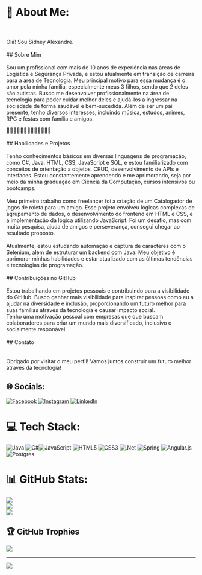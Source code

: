 # 💫 About Me:

<br><br>Olá! Sou Sidney Alexandre.<br><br>## Sobre Mim<br><br>Sou um profissional com mais de 10 anos de experiência nas áreas de Logística e Segurança Privada, e estou atualmente em transição de carreira para a área de Tecnologia. Meu principal motivo para essa mudança é o amor pela minha família, especialmente meus 3 filhos, sendo que 2 deles são autistas. Busco me desenvolver profissionalmente na área de tecnologia para poder cuidar melhor deles e ajudá-los a ingressar na sociedade de forma saudável e bem-sucedida. Além de ser um pai presente, tenho diversos interesses, incluindo música, estudos, animes, RPG e festas com família e amigos.

🌈👶🏻👦🏻👧🏻👩🏽👨🏻‍🦲🌈
<br><br>## Habilidades e Projetos<br><br>Tenho conhecimentos básicos em diversas linguagens de programação, como C#, Java, HTML, CSS, JavaScript e SQL, e estou familiarizado com conceitos de orientação a objetos, CRUD, desenvolvimento de APIs e interfaces. Estou constantemente aprendendo e me aprimorando, seja por meio da minha graduação em Ciência da Computação, cursos intensivos ou bootcamps.<br><br>Meu primeiro trabalho como freelancer foi a criação de um Catalogador de jogos de roleta para um amigo. Esse projeto envolveu lógicas complexas de agrupamento de dados, o desenvolvimento do frontend em HTML e CSS, e a implementação da lógica utilizando JavaScript. Foi um desafio, mas com muita pesquisa, ajuda de amigos e perseverança, consegui chegar ao resultado proposto.<br><br>Atualmente, estou estudando automação e captura de caracteres com o Selenium, além de estruturar um backend com Java. Meu objetivo é aprimorar minhas habilidades e estar atualizado com as últimas tendências e tecnologias de programação.<br><br>## Contribuições no GitHub<br><br>Estou trabalhando em projetos pessoais e contribuindo para a visibilidade do GitHub. Busco ganhar mais visibilidade para inspirar pessoas como eu a ajudar na diversidade e inclusão, proporcionando um futuro melhor para suas famílias através da tecnologia e causar impacto social. <br>Tenho uma motivação pessoal com empresas que que buscam colaboradores para criar um mundo mais diversificado, inclusivo e socialmente responável.<br><br>## Contato<br><br><br>Obrigado por visitar o meu perfil! Vamos juntos construir um futuro melhor através da tecnologia!

## 🌐 Socials:

[![Facebook](https://img.shields.io/badge/Facebook-%231877F2.svg?logo=Facebook&logoColor=white)](https://facebook.com/https://www.facebook.com/sidneymetal) [![Instagram](https://img.shields.io/badge/Instagram-%23E4405F.svg?logo=Instagram&logoColor=white)](https://instagram.com/https://www.instagram.com/sidney_metal/) [![LinkedIn](https://img.shields.io/badge/LinkedIn-%230077B5.svg?logo=linkedin&logoColor=white)](https://linkedin.com/in/https://www.linkedin.com/in/sidneyalexandre/)

# 💻 Tech Stack:

![Java](https://img.shields.io/badge/java-%23ED8B00.svg?style=flat-square&logo=java&logoColor=white) ![C#](https://img.shields.io/badge/c%23-%23239120.svg?style=flat-square&logo=c-sharp&logoColor=white)![JavaScript](https://img.shields.io/badge/javascript-%23323330.svg?style=flat-square&logo=javascript&logoColor=%23F7DF1E) ![HTML5](https://img.shields.io/badge/html5-%23E34F26.svg?style=flat-square&logo=html5&logoColor=white) ![CSS3](https://img.shields.io/badge/css3-%231572B6.svg?style=flat-square&logo=css3&logoColor=white) ![.Net](https://img.shields.io/badge/.NET-5C2D91?style=flat-square&logo=.net&logoColor=white) ![Spring](https://img.shields.io/badge/spring-%236DB33F.svg?style=flat-square&logo=spring&logoColor=white) ![Angular.js](https://img.shields.io/badge/angular.js-%23E23237.svg?style=flat-square&logo=angularjs&logoColor=white) ![Postgres](https://img.shields.io/badge/postgres-%23316192.svg?style=flat-square&logo=postgresql&logoColor=white)

# 📊 GitHub Stats:

![](https://github-readme-stats.vercel.app/api?username=Sidneymetal&theme=nightowl&hide_border=false&include_all_commits=true&count_private=true)<br/>
![](https://github-readme-streak-stats.herokuapp.com/?user=Sidneymetal&theme=nightowl&hide_border=false)<br/>
![](https://github-readme-stats.vercel.app/api/top-langs/?username=Sidneymetal&theme=nightowl&hide_border=false&include_all_commits=true&count_private=true&layout=compact)

## 🏆 GitHub Trophies

![](https://github-profile-trophy.vercel.app/?username=Sidneymetal&theme=radical&no-frame=false&no-bg=false&margin-w=4)

---

[![](https://visitcount.itsvg.in/api?id=Sidneymetal&icon=7&color=0)](https://visitcount.itsvg.in)
